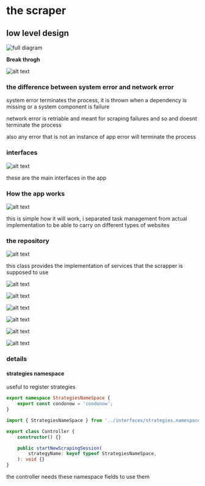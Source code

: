 # the scraper

## low level design

![full diagram](Assets/ful-diagram.jpg)

**Break throgh**

![alt text](Assets/image.png)

### the difference between system error and network error

system error terminates the process, it is thrown when a dependency is missing or a system component is failure

network error is retriable and meant for scraping failures and so and doesnt terminate the process

also any error that is not an instance of app error will terminate the process

### interfaces

![alt text](Assets/image-1.png)

these are the main interfaces in the app

### How the app works

![alt text](Assets/image-2.png)

this is simple how it will work, i separated task management from actual implementation to be able to carry on different types of websites

### the repository

![alt text](Assets/image-9.png)

this class provides the implementation of services that the scrapper is supposed to use

![alt text](Assets/image-3.png)

![alt text](Assets/image-4.png)

![alt text](Assets/image-5.png)

![alt text](Assets/image-6.png)

![alt text](Assets/image-7.png)

![alt text](Assets/image-8.png)

### details

#### strategies namespace

useful to register strategies

```ts
export namespace StrategiesNameSpace {
    export const condonow = 'condonow';
}
```

```ts
import { StrategiesNameSpace } from '../interfaces/strategies.namespace';

export class Controller {
    constructor() {}

    public startNewScrapingSession(
        strategyName: keyof typeof StrategiesNameSpace,
    ): void {}
}
```

the controller needs these namespace fields to use them
